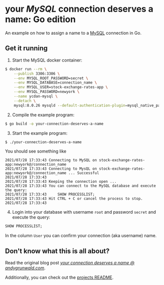 # your _MySQL_ connection deserves a name: Go edition

An example on how to assign a name to a [MySQL](https://www.mysql.com/) connection in Go.

## Get it running

1. Start the MySQL docker container:
```sh
$ docker run --rm \
    --publish 3306:3306 \
    --env MYSQL_ROOT_PASSWORD=secret \
    --env MYSQL_DATABASE=connection_name \
    --env MYSQL_USER=stock-exchange-rates-app \
    --env MYSQL_PASSWORD=newyork \
    --name ycdan-mysql \
    --detach \
    mysql:8.0.26 mysqld --default-authentication-plugin=mysql_native_password
```

2. Compile the example program:
```sh
$ go build -o your-connection-deserves-a-name
```

3. Start the example program:
```sh
$ ./your-connection-deserves-a-name
```

You should see something like

```
2021/07/28 17:33:43 Connecting to MySQL on stock-exchange-rates-app:newyork@/connection_name
2021/07/28 17:33:43 Connecting to MysQL on stock-exchange-rates-app:newyork@/connection_name ... Successful
2021/07/28 17:33:43
2021/07/28 17:33:43 Keeping the connection open ...
2021/07/28 17:33:43 You can connect to the MySQL database and execute the query:
2021/07/28 17:33:43 	SHOW PROCESSLIST;
2021/07/28 17:33:43 Hit CTRL + C or cancel the process to stop.
2021/07/28 17:33:43
```

4. Login into your database with username `root` and password `secret` and execute the query:
```sql
SHOW PROCESSLIST;
```

In the column `User` you can confirm your connection (aka username) name.

## Don't know what this is all about?

Read the original blog post [_your connection deserves a name @ andygrunwald.com_](https://andygrunwald.com/blog/your-connection-deserves-a-name/ "Article your connection deserves a name at Andy Grunwalds blog").

Additionally, you can check out the [projects README](https://github.com/andygrunwald/your-connection-deserves-a-name#readme).